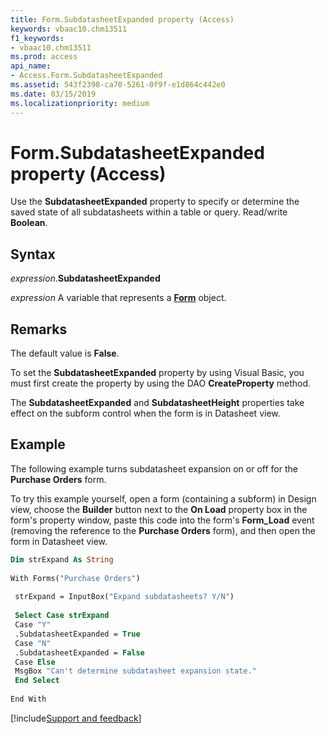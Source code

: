```yaml
---
title: Form.SubdatasheetExpanded property (Access)
keywords: vbaac10.chm13511
f1_keywords:
- vbaac10.chm13511
ms.prod: access
api_name:
- Access.Form.SubdatasheetExpanded
ms.assetid: 543f2398-ca70-5261-0f9f-e1d864c442e0
ms.date: 03/15/2019
ms.localizationpriority: medium
---
```



# Form.SubdatasheetExpanded property (Access)

Use the **SubdatasheetExpanded** property to specify or determine the saved state of all subdatasheets within a table or query. Read/write **Boolean**.


## Syntax

_expression_.**SubdatasheetExpanded**

_expression_ A variable that represents a **[Form](Access.Form.md)** object.


## Remarks

The default value is **False**.

To set the **SubdatasheetExpanded** property by using Visual Basic, you must first create the property by using the DAO **CreateProperty** method.

The **SubdatasheetExpanded** and **SubdatasheetHeight** properties take effect on the subform control when the form is in Datasheet view.


## Example

The following example turns subdatasheet expansion on or off for the **Purchase Orders** form. 

To try this example yourself, open a form (containing a subform) in Design view, choose the **Builder** button next to the **On Load** property box in the form's property window, paste this code into the form's **Form_Load** event (removing the reference to the **Purchase Orders** form), and then open the form in Datasheet view.

```vb
Dim strExpand As String 
 
With Forms("Purchase Orders") 
 
 strExpand = InputBox("Expand subdatasheets? Y/N") 
 
 Select Case strExpand 
 Case "Y" 
 .SubdatasheetExpanded = True 
 Case "N" 
 .SubdatasheetExpanded = False 
 Case Else 
 MsgBox "Can't determine subdatasheet expansion state." 
 End Select 
 
End With
```



[!include[Support and feedback](~/includes/feedback-boilerplate.md)]